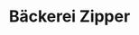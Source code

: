 ---
title: "Bäckerei Zipper"
url: /gelsenkirchen/baeckerei-zipper-cranger-strasse/
shop: Bäckerei
---